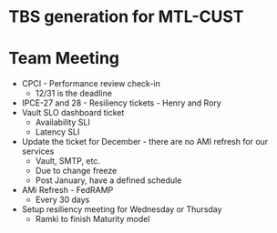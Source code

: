 # TBS generation for MTL-CUST
# Team Meeting
* CPCI - Performance review check-in
	* 12/31 is the deadline
* IPCE-27 and 28 - Resiliency tickets - Henry and Rory
* Vault SLO dashboard ticket
	* Availability SLI
	* Latency SLI
* Update the ticket for December - there are no AMI refresh for our services
	* Vault, SMTP, etc.
	* Due to change freeze
	* Post January, have a defined schedule
* AMi Refresh - FedRAMP
	* Every 30 days
* Setup resiliency meeting for Wednesday or Thursday
	* Ramki to finish Maturity model
